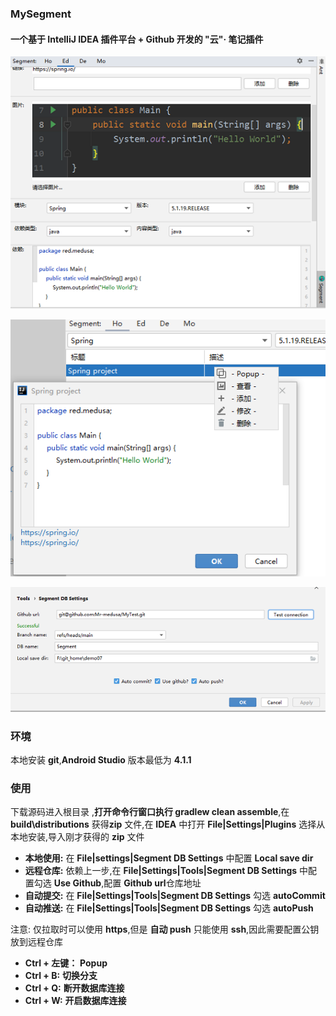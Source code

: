 ### MySegment

#### 一个基于 IntelliJ IDEA 插件平台 + Github 开发的 "云"· 笔记插件

![](imgs/01.png)

![](imgs/02.png)

![](imgs/03.png)

### 环境

本地安装 **git**,**Android Studio** 版本最低为 **4.1.1**

### 使用

下载源码进入根目录 ,**打开命令行窗口执行 gradlew clean assemble**,在 **build\distributions** 获得**zip** 文件,在 **IDEA** 中打开 **File|Settings|Plugins**  选择从本地安装,导入刚才获得的 **zip** 文件

- **本地使用:** 在 **File|settings|Segment DB Settings** 中配置 **Local save dir**
- **远程仓库:** 依赖上一步,在 **File|Settings|Tools|Segment DB Settings** 中配置勾选 **Use Github**,配置 **Github url**仓库地址
- **自动提交:** 在 **File|Settings|Tools|Segment DB Settings** 勾选 **autoCommit**
- **自动推送:** 在 **File|Settings|Tools|Segment DB Settings** 勾选 **autoPush**

注意: 仅拉取时可以使用 **https**,但是 **自动 push** 只能使用 **ssh**,因此需要配置公钥放到远程仓库


- **Ctrl + 左键：** **Popup** 
- **Ctrl + B:** **切换分支**
- **Ctrl + Q:** **断开数据库连接**
- **Ctrl + W:** **开启数据库连接**